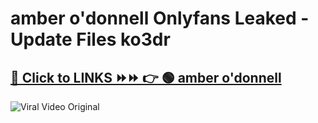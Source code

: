 
 # amber o'donnell Onlyfans Leaked - Update Files ko3dr

## <h2><a href="https://clipsfans.com/amber_o'donnell&ref=git">🔗 Click to LINKS ⏩⏩ 👉 🟢 amber o'donnell </a></h2>

<a href="https://clipsfans.com/amber_o'donnell&ref=git" rel="nofollow" data-target="animated-image.originalLink"><img src="https://i.ibb.co.com/xMMVF88/686577567.gif" alt="Viral Video Original" style="max-width: 100%; display: inline-block;" data-target="animated-image.originalImage"></a>

